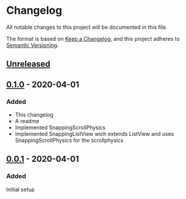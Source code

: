 # Changelog
All notable changes to this project will be documented in this file.

The format is based on [Keep a Changelog](https://keepachangelog.com/en/1.0.0/),
and this project adheres to [Semantic Versioning](https://semver.org/spec/v2.0.0.html).

## [Unreleased]

## [0.1.0] - 2020-04-01
### Added
- This changelog
- A readme
- Implemented SnappingScrollPhysics
- Implemented SnappingListView wich extends ListView and uses SnappingScrollPhysics for the scrollphysics

## [0.0.1] - 2020-04-01
### Added
Initial setup

[Unreleased]: https://github.com/sjoenk/snapping-list-view/compare/v0.1.0...HEAD
[0.1.0]: https://github.com/sjoenk/snapping-list-view/compare/v0.0.1...v0.1.0
[0.0.1]: https://github.com/sjoenk/snapping-list-view/releases/tag/v0.0.1